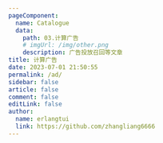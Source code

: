 ```yaml
---
pageComponent:
  name: Catalogue
  data:
    path: 03.计算广告
    # imgUrl: /img/other.png
    description: 广告投放召回等文章
title: 计算广告
date: 2023-07-01 21:50:55
permalink: /ad/
sidebar: false
article: false
comment: false
editLink: false
author:
  name: erlangtui
  link: https://github.com/zhangliang6666
---
```


